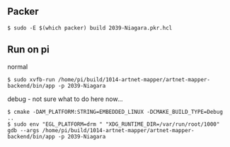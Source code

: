 ## Packer

```
$ sudo -E $(which packer) build 2039-Niagara.pkr.hcl
```

## Run on pi

normal

```
$ sudo xvfb-run /home/pi/build/1014-artnet-mapper/artnet-mapper-backend/bin/app -p 2039-Niagara
```

debug - not sure what to do here now...
```
$ cmake -DAM_PLATFORM:STRING=EMBEDDED_LINUX -DCMAKE_BUILD_TYPE=Debug ..
$ sudo env "EGL_PLATFORM=drm " "XDG_RUNTIME_DIR=/var/run/root/1000" gdb --args /home/pi/build/1014-artnet-mapper/artnet-mapper-backend/bin/app -p 2039-Niagara
```

